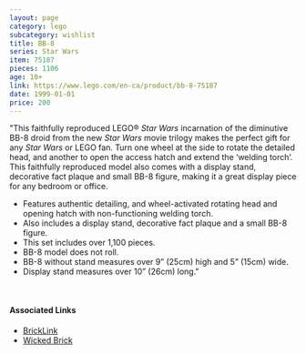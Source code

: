 ```yaml
---
layout: page
category: lego
subcategory: wishlist
title: BB-8
series: Star Wars
item: 75187
pieces: 1106
age: 10+
link: https://www.lego.com/en-ca/product/bb-8-75187
date: 1999-01-01
price: 200
---
```


"This faithfully reproduced LEGO® _Star Wars_ incarnation of the diminutive BB-8 droid from the new _Star Wars_ movie trilogy makes the perfect gift for any _Star Wars_ or LEGO fan. Turn one wheel at the side to rotate the detailed head, and another to open the access hatch and extend the ‘welding torch’. This faithfully reproduced model also comes with a display stand, decorative fact plaque and small BB-8 figure, making it a great display piece for any bedroom or office.

* Features authentic detailing, and wheel-activated rotating head and opening hatch with non-functioning welding torch.
* Also includes a display stand, decorative fact plaque and a small BB-8 figure.
* This set includes over 1,100 pieces.
* BB-8 model does not roll.
* BB-8 without stand measures over 9” (25cm) high and 5” (15cm) wide.
* Display stand measures over 10” (26cm) long."

<br>

#### Associated Links
* [BrickLink](https://www.bricklink.com/v2/catalog/catalogitem.page?S=75187-1)
* [Wicked Brick](https://www.wickedbrick.com/en-ca/products/display-case-for-lego-star-wars-bb-8-75187)

